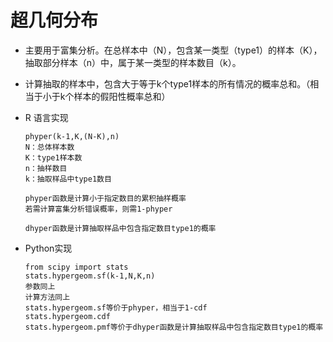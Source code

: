 # 超几何分布
* 主要用于富集分析。在总样本中（N），包含某一类型（type1）的样本（K），抽取部分样本（n）中，属于某一类型的样本数目（k）。
* 计算抽取的样本中，包含大于等于k个type1样本的所有情况的概率总和。（相当于小于k个样本的假阳性概率总和）
* R 语言实现

      phyper(k-1,K,(N-K),n)
      N：总体样本数
      K：type1样本数
      n：抽样数目
      k：抽取样品中type1数目
      
      phyper函数是计算小于指定数目的累积抽样概率
      若需计算富集分析错误概率，则需1-phyper
      
      dhyper函数是计算抽取样品中包含指定数目type1的概率
* Python实现

      from scipy import stats
      stats.hypergeom.sf(k-1,N,K,n)
      参数同上
      计算方法同上
      stats.hypergeom.sf等价于phyper，相当于1-cdf
      stats.hypergeom.cdf
      stats.hypergeom.pmf等价于dhyper函数是计算抽取样品中包含指定数目type1的概率
